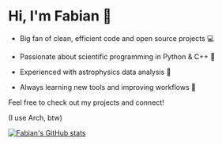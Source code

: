 # Hi, I'm Fabian 👋

- Big fan of clean, efficient code and open source projects 💻  
- Passionate about scientific programming in Python & C++ 🔬  
- Experienced with astrophysics data analysis 🌌  

- Always learning new tools and improving workflows 🚀  

Feel free to check out my projects and connect!  

(I use Arch, btw)


[![Fabian's GitHub stats](https://github-readme-stats.vercel.app/api?username=Fabmat1)](https://github.com/anuraghazra/github-readme-stats)

